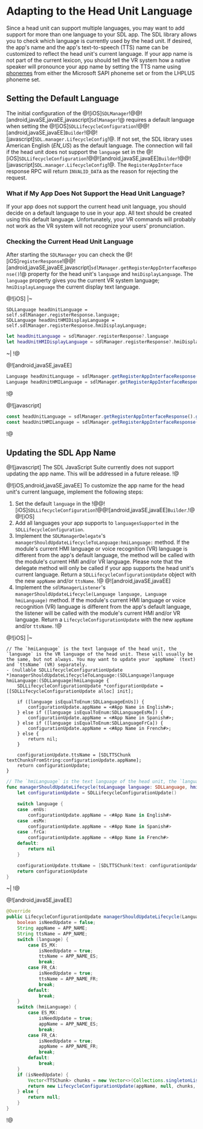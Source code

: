 # Adapting to the Head Unit Language
Since a head unit can support multiple languages, you may want to add support for more than one language to your SDL app. The SDL library allows you to check which language is currently used by the head unit. If desired, the app's name and the app's text-to-speech (TTS) name can be customized to reflect the head unit's current language. If your app name is not part of the current lexicon, you should tell the VR system how a native speaker will pronounce your app name by setting the TTS name using [phonemes](https://en.wikipedia.org/wiki/Phoneme) from either the Microsoft SAPI phoneme set or from the LHPLUS phoneme set.

## Setting the Default Language
The initial configuration of the @![iOS]`SDLManager`!@@![android,javaSE,javaEE,javascript]`SdlManager`!@ requires a default language when setting the @![iOS]`SDLLifecycleConfiguration`!@@![android,javaSE,javaEE]`Builder`!@@![javascript]`SDL.manager.LifecycleConfig`!@. If not set, the SDL library uses American English (*EN_US*) as the default language. The connection will fail if the head unit does not support the `language` set in the @![iOS]`SDLLifecycleConfiguration`!@@![android,javaSE,javaEE]`Builder`!@@![javascript]`SDL.manager.LifecycleConfig`!@. The `RegisterAppInterface` response RPC will return `INVALID_DATA` as the reason for rejecting the request.

### What if My App Does Not Support the Head Unit Language?
If your app does not support the current head unit language, you should decide on a default language to use in your app. All text should be created using this default language. Unfortunately, your VR commands will probably not work as the VR system will not recognize your users' pronunciation.


### Checking the Current Head Unit Language
After starting the `SDLManager` you can check the @![iOS]`registerResponse`!@@![android,javaSE,javaEE,javascript]`sdlManager.getRegisterAppInterfaceResponse()`!@ property for the head unit's `language` and `hmiDisplayLanguage`. The `language` property gives you the current VR system language; `hmiDisplayLanguage` the current display text language.

@![iOS]
|~
```objc
SDLLanguage headUnitLanguage = self.sdlManager.registerResponse.language;
SDLLanguage headUnitHMIDisplayLanguage = self.sdlManager.registerResponse.hmiDisplayLanguage;
```
```swift
let headUnitLanguage = sdlManager.registerResponse?.language
let headUnitHMIDisplayLanguage = sdlManager.registerResponse?.hmiDisplayLanguage
```
~|
!@

@![android,javaSE,javaEE]
```java
Language headUnitLanguage = sdlManager.getRegisterAppInterfaceResponse().getLanguage();
Language headUnitHMILanguage = sdlManager.getRegisterAppInterfaceResponse().getHmiDisplayLanguage();
```
!@

@![javascript]
```javascript
const headUnitLanguage = sdlManager.getRegisterAppInterfaceResponse().getLanguage();
const headUnitHMILanguage = sdlManager.getRegisterAppInterfaceResponse().getHmiDisplayLanguage();
```
!@

## Updating the SDL App Name
@![javascript]
The SDL JavaScript Suite currently does not support updating the app name. This will be addressed in a future release.
!@

@![iOS,android,javaSE,javaEE]
To customize the app name for the head unit's current language, implement the following steps:

1. Set the default `language` in the !@@![iOS]`SDLLifecycleConfiguration`!@@![android,javaSE,javaEE]`Builder`.!@
@![iOS]
2. Add all languages your app supports to `languagesSupported` in the `SDLLifecycleConfiguration`.
3. Implement the `SDLManagerDelegate`'s `managerShouldUpdateLifecycleToLanguage:hmiLanguage:` method. If the module's current HMI language or voice recognition (VR) language is different from the app's default language, the method will be called with the module's current HMI and/or VR language. Please note that the delegate method will only be called if your app supports the head unit's current language. Return a `SDLLifecycleConfigurationUpdate` object with the new `appName` and/or `ttsName`.
!@
@![android,javaSE,javaEE]
2. Implement the `sdlManagerListener`'s `managerShouldUpdateLifecycle(Language language, Language hmiLanguage)` method. If the module's current HMI language or voice recognition (VR) language is different from the app's default language, the listener will be called with the module's current HMI and/or VR language. Return a `LifecycleConfigurationUpdate` with the new `appName` and/or `ttsName`.
!@

@![iOS]
|~
```objc
// The `hmiLanguage` is the text language of the head unit, the `language` is the VR language of the head unit. These will usually be the same, but not always. You may want to update your `appName` (text) and `ttsName` (VR) separately.
- (nullable SDLLifecycleConfigurationUpdate *)managerShouldUpdateLifecycleToLanguage:(SDLLanguage)language hmiLanguage:(SDLLanguage)hmiLanguage {
    SDLLifecycleConfigurationUpdate *configurationUpdate = [[SDLLifecycleConfigurationUpdate alloc] init];

    if ([language isEqualToEnum:SDLLanguageEnUs]) {
        configurationUpdate.appName = <#App Name in English#>;
    } else if ([language isEqualToEnum:SDLLanguageEsMx]) {
        configurationUpdate.appName = <#App Name in Spanish#>;
    } else if ([language isEqualToEnum:SDLLanguageFrCa]) {
        configurationUpdate.appName = <#App Name in French#>;
    } else {
        return nil;
    }

    configurationUpdate.ttsName = [SDLTTSChunk textChunksFromString:configurationUpdate.appName];
    return configurationUpdate;
}
```
```swift
// The `hmiLanguage` is the text language of the head unit, the `language` is the VR language of the head unit. These will usually be the same, but not always. You may want to update your `appName` (text) and `ttsName` (VR) separately.
func managerShouldUpdateLifecycle(toLanguage language: SDLLanguage, hmiLanguage: SDLLanguage) -> SDLLifecycleConfigurationUpdate? {
    let configurationUpdate = SDLLifecycleConfigurationUpdate()

    switch language {
    case .enUs:
        configurationUpdate.appName = <#App Name in English#>
    case .esMx:
        configurationUpdate.appName = <#App Name in Spanish#>
    case .frCa:
        configurationUpdate.appName = <#App Name in French#>
    default:
        return nil
    }

    configurationUpdate.ttsName = [SDLTTSChunk(text: configurationUpdate.appName!, type: .text)]
    return configurationUpdate
}
```
~|
!@

@![android,javaSE,javaEE]
```java
@Override
public LifecycleConfigurationUpdate managerShouldUpdateLifecycle(Language language, Language hmiLanguage) {
    boolean isNeedUpdate = false;
    String appName = APP_NAME;
    String ttsName = APP_NAME;
    switch (language) {
        case ES_MX:
            isNeedUpdate = true;
            ttsName = APP_NAME_ES;
            break;
        case FR_CA:
            isNeedUpdate = true;
            ttsName = APP_NAME_FR;
            break;
        default:
            break;
    }
    switch (hmiLanguage) {
        case ES_MX:
            isNeedUpdate = true;
            appName = APP_NAME_ES;
            break;
        case FR_CA:
            isNeedUpdate = true;
            appName = APP_NAME_FR;
            break;
        default:
            break;
    }
    if (isNeedUpdate) {
        Vector<TTSChunk> chunks = new Vector<>(Collections.singletonList(new TTSChunk(ttsName, SpeechCapabilities.TEXT)));
        return new LifecycleConfigurationUpdate(appName, null, chunks, null);
    } else {
        return null;
    }
}
```
!@
